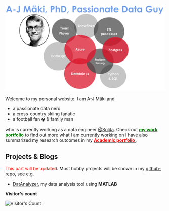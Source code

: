 <!-- # A-J Mäki, PhD: Data Engineer & Passionate Data Nerd -->

<!-- Please be freely to check my codes -->
![my](pics/ajm_bubble.png)

Welcome to my personal website. I am A-J Mäki and 
- a passionate data nerd
- a cross-country skiing fanatic
- a football fan ⚽︎ & family man

who is currently working as a data engineer [@Solita](https://www.solita.fi/). Check out [<span style="color:green">  **my work portfolio** </span>](https://anahill.github.io/portfolio/ "github.io/portfolio/") to find out more what I am currently working on I have also summarized my research outcomes in my
[<span style="color:red"> **Academic portfolio** </span>](https://anahill.github.io/academic-portfolio/ "github.io/academic-portfolio/").

<!-- badges of tools -->


## Projects & Blogs
<span style="color:red">This part will be updated</span>. Most hobby projects will be shown in my [github-repo](https://github.com/AnaHill?tab=repositories), see e.g.
- [DatAnalyzer](https://github.com/AnaHill/DatAnalyzer), my data analysis tool using **MATLAB** 


**Visitor's count**
<div align="left">   
  <img src="https://profile-counter.glitch.me/AnaHill/count.svg" alt="Visitor's Count" />
</div>
